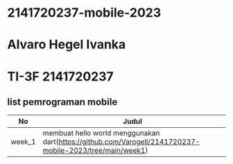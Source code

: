 # 2141720237-mobile-2023
# Alvaro Hegel Ivanka
# TI-3F 2141720237
## list pemrograman mobile
|No|Judul|
|--|-----|
|week_1|membuat hello world menggunakan dart(https://github.com/Varogell/2141720237-mobile-2023/tree/main/week1)| 
